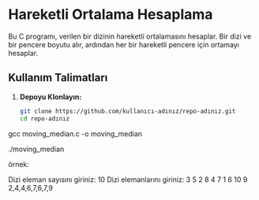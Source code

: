 # Hareketli Ortalama Hesaplama

Bu C programı, verilen bir dizinin hareketli ortalamasını hesaplar. Bir dizi ve bir pencere boyutu alır, ardından her bir hareketli pencere için ortamayı hesaplar.

## Kullanım Talimatları

1. **Depoyu Klonlayın:**
   ```bash
   git clone https://github.com/kullanıcı-adınız/repo-adınız.git
   cd repo-adınız


gcc moving_median.c -o moving_median

./moving_median


örnek:
 
Dizi eleman sayısını giriniz: 10
Dizi elemanlarını giriniz:
3 5 2 8 4 7 1 6 10 9
2,4,4,6,7,6,7,9


